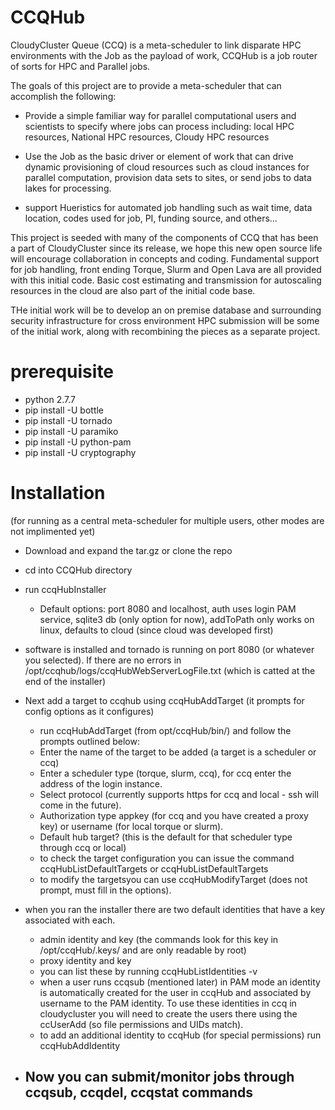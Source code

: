 # CCQHub
CloudyCluster Queue (CCQ) is a meta-scheduler to link disparate HPC environments with the Job as the payload of work, CCQHub is a job router of sorts for HPC and Parallel jobs.

The goals of this project are to provide a meta-scheduler that can accomplish the following:

- Provide a simple familiar way for parallel computational users and scientists to specify where jobs can process including: local HPC resources, National HPC resources, Cloudy HPC resources

- Use the Job as the basic driver or element of work that can drive dynamic provisioning of cloud resources such as cloud instances for parallel computation, provision data sets to sites, or send jobs to data lakes for processing.

- support Hueristics for automated job handling such as wait time, data location, codes used for job, PI, funding source, and others...

This project is seeded with many of the components of CCQ that has been a part of CloudyCluster since its release, we hope this new open source life will encourage collaboration in concepts and coding.   Fundamental support for job handling, front ending Torque, Slurm and Open Lava are all provided with this initial code.   Basic cost estimating and transmission for autoscaling resources in the cloud are also part of the initial code base.

THe initial work will be to develop an on premise database and surrounding security infrastructure for cross environment HPC submission will be some of the initial work, along with recombining the pieces as a separate project.

# prerequisite
- python 2.7.7
- pip install -U bottle
- pip install -U tornado
- pip install -U paramiko
- pip install -U python-pam
- pip install -U cryptography

# Installation
 (for running as a central meta-scheduler for multiple users, other modes are not implimented yet)
- Download and expand the tar.gz or clone the repo
- cd into CCQHub directory
- run ccqHubInstaller
  - Default options: port 8080 and localhost, auth uses login PAM service, sqlite3 db (only option for now), addToPath only works on linux, defaults to cloud (since cloud was developed first)
- software is installed and tornado is running on port 8080 (or whatever you selected).  If there are no errors in /opt/ccqhub/logs/ccqHubWebServerLogFile.txt (which is catted at the end of the installer)

- Next add a target to ccqhub using ccqHubAddTarget (it prompts for config options as it configures)
   - run ccqHubAddTarget (from opt/ccqHub/bin/) and follow the prompts outlined below:
   - Enter the name of the target to be added (a target is a scheduler or ccq)
   - Enter a scheduler type (torque, slurm, ccq), for ccq enter the address of the login instance.
   - Select protocol (currently supports https for ccq and local - ssh will come in the future).
   - Authorization type appkey (for ccq and you have created a proxy key) or username (for local torque or slurm).
   - Default hub target? (this is the default for that scheduler type through ccq or local)
   - to check the target configuration you can issue the command ccqHubListDefaultTargets or ccqHubListDefaultTargets
   - to modify the targetsyou can use ccqHubModifyTarget (does not prompt, must fill in the options).
 
 - when you ran the installer there are two default identities that have a key associated with each.
   - admin identity and key (the commands look for this key in /opt/ccqHub/.keys/ and are only readable by root)
   - proxy identity and key
   - you can list these by running ccqHubListIdentities -v 
   - when a user runs ccqsub (mentioned later) in PAM mode an identity is automatically created for the user in ccqHub and associated by username to the PAM identity.   To use these identities in ccq in cloudycluster you will need to create the users there using the ccUserAdd (so file permissions and UIDs match).
   - to add an additional identity to ccqHub (for special permissions) run ccqHubAddIdentity
   
 - Now you can submit/monitor jobs through ccqsub, ccqdel, ccqstat commands
   - 
  
